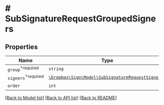 # # SubSignatureRequestGroupedSigners



## Properties

Name | Type | Description | Notes
------------ | ------------- | ------------- | -------------
| `group`<sup>*_required_</sup> | ```string``` |  _t__Sub::SignatureRequestGroupedSigners::GROUP_NAME  |  |
| `signers`<sup>*_required_</sup> | [```\Dropbox\Sign\Model\SubSignatureRequestSigner[]```](SubSignatureRequestSigner.md) |  _t__Sub::SignatureRequestGroupedSigners::SIGNERS  |  |
| `order` | ```int``` |  _t__Sub::SignatureRequestGroupedSigners::ORDER  |  |

[[Back to Model list]](../../README.md#models) [[Back to API list]](../../README.md#endpoints) [[Back to README]](../../README.md)
